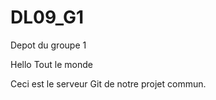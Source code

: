 DL09_G1
=======

Depot du groupe 1


Hello Tout le monde

Ceci est le serveur Git de notre projet commun.
